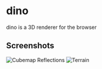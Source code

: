 # dino

dino is a 3D renderer for the browser

## Screenshots

![Cubemap Reflections](https://alexvitkov.github.io/img/rend2.png)
![Terrain](https://alexvitkov.github.io/img/rend1.png)
